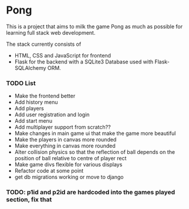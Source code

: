 # Pong

This is a project that aims to milk the game Pong as much as possible for learning full stack web development.

The stack currently consists of 
- HTML, CSS and JavaScript for frontend 
- Flask for the backend with a SQLite3 Database used with Flask-SQLAlchemy ORM.

### TODO List
- Make the frontend better 
- Add history menu
- Add players
- Add user registration and login
- Add start menu
- Add multiplayer support from scratch??
- Make changes in main game ui that make the game more beautiful
- Make the players in canvas more rounded 
- Make everything in canvas more rounded
- Alter collision physics so that the reflection of ball depends on the position of ball relative to centre of player rect
- Make game divs flexible for various displays
- Refactor code at some point 
- get db migrations working or move to django

### TODO: p1id and p2id are hardcoded into the games played section, fix that